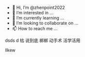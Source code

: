 - 👋 Hi, I’m @zhenpoint2022
- 👀 I’m interested in ...
- 🌱 I’m currently learning ...
- 💞️ I’m looking to collaborate on ...
- 📫 How to reach me ...

<!---
zhenpoint2022/zhenpoint2022 is a ✨ special ✨ repository because its `README.md` (this file) appears on your GitHub profile.
You can click the Preview link to take a look at your changes.
--->
dsds
d
枯
说到底
梆梆 
动手术
活学活用

llkew 
